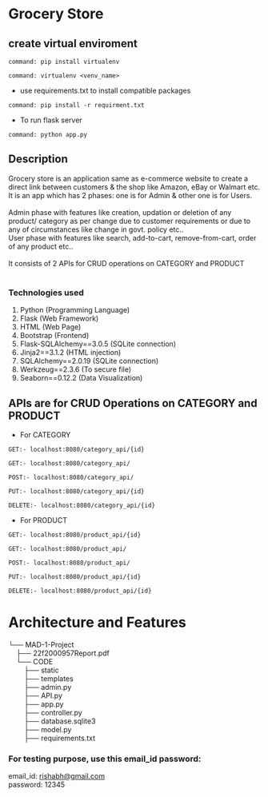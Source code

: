 # Grocery Store
## create virtual enviroment
```
command: pip install virtualenv
```
```
command: virtualenv <venv_name>
```
- use requirements.txt to install compatible packages
```
command: pip install -r requirment.txt
```
- To run flask server
```
command: python app.py
```

## Description
Grocery store is an application same as e-commerce website to create a direct link between customers & the shop like Amazon, eBay or Walmart etc. It is an app which has 2 phases: one is for Admin & other one is for Users.<br><br>
Admin phase with features like creation, updation or deletion of any product/ category as per change due to customer requirements or due to any of circumstances like change in govt. policy etc..<br>
User phase with features like search, add-to-cart, remove-from-cart, order of any product etc..<br><br>
It consists of 2 APIs for CRUD operations on CATEGORY and PRODUCT
<br><br>
### Technologies used
1. Python (Programming Language)
2. Flask (Web Framework)
3. HTML (Web Page)
4. Bootstrap (Frontend)
5. Flask-SQLAlchemy==3.0.5 (SQLite connection)
6. Jinja2==3.1.2 (HTML injection)
7. SQLAlchemy==2.0.19 (SQLite connection)
8. Werkzeug==2.3.6 (To secure file)
9. Seaborn==0.12.2 (Data Visualization)

## APIs are for CRUD Operations on CATEGORY and PRODUCT
- For CATEGORY
```
GET:- localhost:8080/category_api/{id}
```
```
GET:- localhost:8080/category_api/
```
```
POST:- localhost:8080/category_api/
```
```
PUT:- localhost:8080/category_api/{id}
```
```
DELETE:- localhost:8080/category_api/{id}
```

- For PRODUCT
```
GET:- localhost:8080/product_api/{id}
```
```
GET:- localhost:8080/product_api/
```
```
POST:- localhost:8080/product_api/
```
```
PUT:- localhost:8080/product_api/{id}
```
```
DELETE:- localhost:8080/product_api/{id}
```
# Architecture and Features
└── MAD-1-Project<br>
&nbsp;&nbsp;&nbsp;&nbsp;├── 22f2000957Report.pdf<br>
&nbsp;&nbsp;&nbsp;&nbsp;└── CODE<br>
&nbsp;&nbsp;&nbsp;&nbsp;&nbsp;&nbsp;&nbsp;&nbsp;├── static<br>
&nbsp;&nbsp;&nbsp;&nbsp;&nbsp;&nbsp;&nbsp;&nbsp;├── templates<br>
&nbsp;&nbsp;&nbsp;&nbsp;&nbsp;&nbsp;&nbsp;&nbsp;├── admin.py<br>
&nbsp;&nbsp;&nbsp;&nbsp;&nbsp;&nbsp;&nbsp;&nbsp;├── API.py<br>
&nbsp;&nbsp;&nbsp;&nbsp;&nbsp;&nbsp;&nbsp;&nbsp;├── app.py<br>
&nbsp;&nbsp;&nbsp;&nbsp;&nbsp;&nbsp;&nbsp;&nbsp;├── controller.py<br>
&nbsp;&nbsp;&nbsp;&nbsp;&nbsp;&nbsp;&nbsp;&nbsp;├── database.sqlite3<br>
&nbsp;&nbsp;&nbsp;&nbsp;&nbsp;&nbsp;&nbsp;&nbsp;├── model.py<br>
&nbsp;&nbsp;&nbsp;&nbsp;&nbsp;&nbsp;&nbsp;&nbsp;├── requirements.txt<br>

### For testing purpose, use this email_id password:
email_id: rishabh@gmail.com<br>
password: 12345
